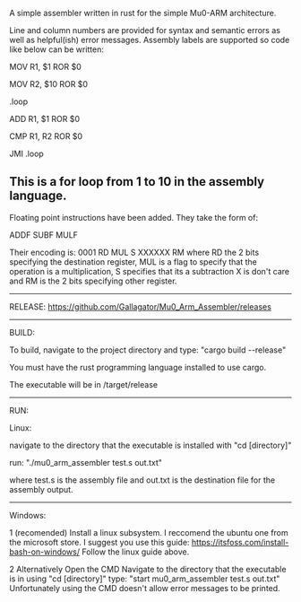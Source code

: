 A simple assembler written in rust for the simple Mu0-ARM architecture.

Line and column numbers are provided for syntax and semantic errors as well
as helpful(ish) error messages.
Assembly labels are supported so code like below can be written:

MOV R1, $1 ROR $0

MOV R2, $10 ROR $0

.loop

ADD R1, $1 ROR $0

CMP R1, R2 ROR $0

JMI .loop

This is a for loop from 1 to 10 in the assembly language.
----------------------------------------------------------------------------

Floating point instructions have been added.
They take the form of:

ADDF <REG> <REG>
SUBF <REG> <REG>
MULF <REG> <REG>

Their encoding is: 0001 RD MUL S XXXXXX RM
where RD the 2 bits specifying the destination register, MUL is a flag to
specify that the operation is a multiplication, S specifies that its a subtraction
X is don't care and RM is the 2 bits specifying other register.

----------------------------------------------------------------------

RELEASE: https://github.com/Gallagator/Mu0_Arm_Assembler/releases

----------------------------------------------------------------------------

BUILD:

To build, navigate to the project directory and type:
"cargo build --release" 

You must have the rust programming language installed to use cargo.

The executable will be in /target/release

---------------------------------------------------------------------------------

RUN:

Linux: 

navigate to the directory that the executable is installed with "cd [directory]"

run: "./mu0_arm_assembler test.s out.txt"

where test.s is the assembly file and out.txt is the destination file for
the assembly output.

-------------------------------------------------------------------------------------
Windows:

1 (recomended)
  Install a linux subsystem. I reccomend the ubuntu one from the microsoft store.
  I suggest you use this guide: https://itsfoss.com/install-bash-on-windows/
  Follow the linux guide above.
  
2
  Alternatively Open the CMD
  Navigate to the directory that the executable is in using "cd [directory]"
  type: "start mu0_arm_assembler test.s out.txt"
  Unfortunately using the CMD doesn't allow error messages to be printed.
 
 

